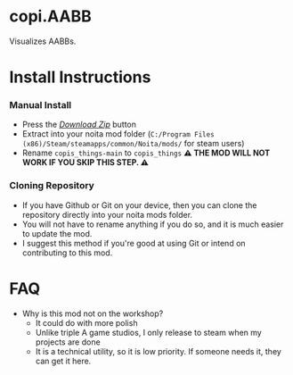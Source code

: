 # copi.AABB
Visualizes AABBs. 

# Install Instructions

### Manual Install

 - Press the *[Download Zip](https://github.com/Copious-Modding-Industries/copis_things/archive/refs/heads/main.zip)* button
 - Extract into your noita mod folder (`C:/Program Files (x86)/Steam/steamapps/common/Noita/mods/` for steam users)
 - Rename `copis_things-main` to `copis_things` **⚠ THE MOD WILL NOT WORK IF YOU SKIP THIS STEP. ⚠**

### Cloning Repository

 - If you have Github or Git on your device, then you can clone the repository directly into your noita mods folder.
 - You will not have to rename anything if you do so, and it is much easier to update the mod.
 - I suggest this method if you're good at using Git or intend on contributing to this mod.

# FAQ

 - Why is this mod not on the workshop?
   - It could do with more polish
   - Unlike triple A game studios, I only release to steam when my projects are done
   - It is a technical utility, so it is low priority. If someone needs it, they can get it here.
